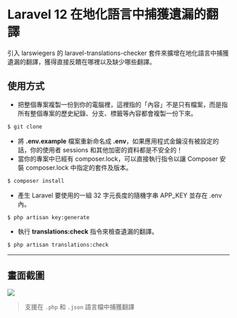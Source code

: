 # Laravel 12 在地化語言中捕獲遺漏的翻譯

引入 larswiegers 的 laravel-translations-checker 套件來擴增在地化語言中捕獲遺漏的翻譯，獲得直接反饋在哪裡以及缺少哪些翻譯。

## 使用方式
- 把整個專案複製一份到你的電腦裡，這裡指的「內容」不是只有檔案，而是指所有整個專案的歷史紀錄、分支、標籤等內容都會複製一份下來。
```sh
$ git clone
```
- 將 __.env.example__ 檔案重新命名成 __.env__，如果應用程式金鑰沒有被設定的話，你的使用者 sessions 和其他加密的資料都是不安全的！
- 當你的專案中已經有 composer.lock，可以直接執行指令以讓 Composer 安裝 composer.lock 中指定的套件及版本。
```sh
$ composer install
```
- 產生 Laravel 要使用的一組 32 字元長度的隨機字串 APP_KEY 並存在 .env 內。
```sh
$ php artisan key:generate
```
- 執行 __translations:check__ 指令來檢查遺漏的翻譯。
```sh
$ php artisan translations:check
```

----

## 畫面截圖
![](https://i.imgur.com/aKMMj19.png)
> 支援在 `.php` 和 `.json` 語言檔中捕獲翻譯
